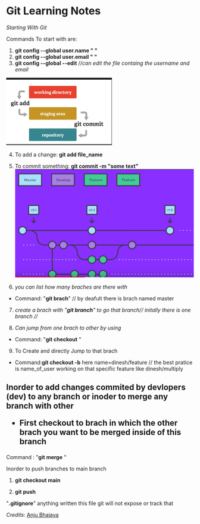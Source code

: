 # Git Learning Notes

*Starting With Git*

Commands To start with are:

1. **git config --global user.name " "**
2. **git config --global user.email " "**
3. **git config --global --edit** //*can edit the file containg the username and email*

<!----Images---->

![](assets/20230327_135323_ksnip_20230327-002622.png)

4. To add a change: **git add file_name**

5. To commit something: **git commit -m "some text"**
![](assets/20230327_135632_ksnip_20230327-002905.png)

6. *you can list how many braches are there with*

* Command: "**git brach**" // by deafult there is brach named master

7. *create a brach with "**git branch**" to go that branch// initally there is one branch //*</name>

8. *Can jump from one brach to other by using*

* Command: "**git checkout** <hash of that branch name or branch name> "

9. To Create and directly Jump to that brach

* Command:**git checkout -b** <name> here name=dinesh/feature // the best pratice is name_of_user working on that specific feature like dinesh/multiply

<h2>Inorder to add changes commited by devlopers (dev) to any branch or inoder to merge any branch with other

* First checkout to brach in which the other brach you want to be merged inside of this branch</h2>

Command : "**git merge** <branch name>"

Inorder to push branches to main branch

1. **git checkout main**

2. **git push**

"**.gitignore**" anything written this file git will not expose or track that

*Credits*: [Anju Bhaiaya](https://www.youtube.com/watch?v=uaeKhfhYE0U)
